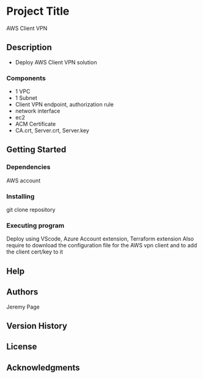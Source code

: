 # Project Title

AWS Client VPN

## Description

- Deploy AWS Client VPN solution

### Components
- 1 VPC
- 1 Subnet
- Client VPN endpoint, authorization rule
- network interface
- ec2
- ACM Certificate
- CA.crt, Server.crt, Server.key
## Getting Started

### Dependencies

AWS account

### Installing

git clone repository

### Executing program

Deploy using VScode, Azure Account extension, Terraform extension
Also require to download the configuration file for the AWS vpn client and to add the client cert/key to it

## Help


## Authors

Jeremy Page

## Version History

## License

## Acknowledgments
